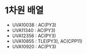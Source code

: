 # 1차원 배열
- UVA10038 : AC(PY3)
- UVA11340 : AC(PY3)
- UVA12356 : AC(PY3)
- UVA10855 : TLE(PY3), AC(CPP11)
- UVA10920 : AC(PY3)
